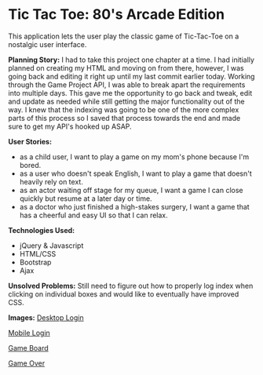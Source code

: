 

# Tic Tac Toe: 80's Arcade Edition #

This application lets the user play the classic game of Tic-Tac-Toe on a nostalgic
user interface.

**Planning Story:**
I had to take this project one chapter at a time.  I had initially planned on
creating my HTML and moving on from there, however, I was going back and editing
it right up until my last commit earlier today.  Working through the Game Project
API, I was able to break apart the requirements into multiple days.  This gave
me the opportunity to go back and tweak, edit and update as needed while still
getting the major functionality out of the way.  I knew that the indexing was going
to be one of the more complex parts of this process so I saved that process towards
the end and made sure to get my API's hooked up ASAP.

**User Stories:**
- as a child user, I want to play a game on my mom's phone because I'm
bored.
- as a user who doesn't speak English, I want to play a game that doesn't
heavily rely on text.
- as an actor waiting off stage for my queue, I want a game I can close
quickly but resume at a later day or time.
- as a doctor who just finished a high-stakes surgery, I want a game
that has a cheerful and easy UI so that I can relax.

**Technologies Used:**
- jQuery & Javascript
- HTML/CSS
- Bootstrap
- Ajax

**Unsolved Problems:**
Still need to figure out how to properly log index when clicking on individual
boxes and would like to eventually have improved CSS.

**Images:**
[Desktop Login](https://i.imgur.com/wueB7An.png)

[Mobile Login](https://i.imgur.com/kcEMyQi.png)

[Game Board](https://i.imgur.com/7eNKT4S.png)

[Game Over](https://i.imgur.com/DXehmhh.png)
